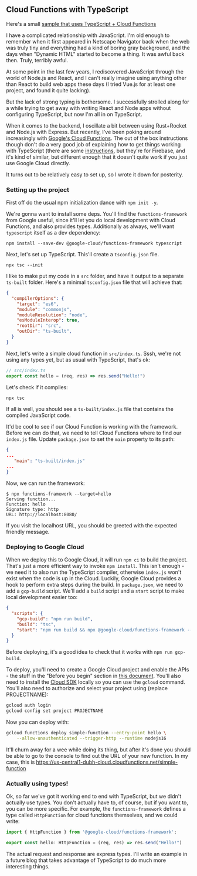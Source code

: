 ## Cloud Functions with TypeScript

Here's a small  [sample that uses TypeScript + Cloud Functions](https://github.com/brianduff/cloudfunctions) 

I have a complicated relationship with JavaScript. I'm old enough to remember when it first appeared in Netscape Navigator back when the web was truly tiny and everything had a kind of boring gray background, and the days when "Dynamic HTML" started to become a thing. It was awful back then. Truly, terribly awful.

At some point in the last few years, I rediscovered JavaScript through the world of Node.js and React, and I can't really imagine using anything other than React to build web apps these days (I tried Vue.js for at least one project, and found it quite lacking).

But the lack of strong typing is bothersome. I successfully strolled along for a while trying to get away with writing React and Node apps without configuring TypeScript, but now I'm all in on TypeScript.

When it comes to the backend, I oscillate a bit between using Rust+Rocket and Node.js with Express. But recently, I've been poking around increasingly with [Google's Cloud Functions](https://developers.google.com/learn/topics/functions). The out of the box instructions though don't do a very good job of explaining how to get things working with TypeScript (there are some [instructions](https://firebase.google.com/docs/functions/typescript), but they're for Firebase, and it's kind of similar, but different enough that it doesn't quite work if you just use Google Cloud directly. 

It turns out to be relatively easy to set up, so I wrote it down for posterity.

### Setting up the project

First off do the usual npm initialization dance with `npm init -y`.

We're gonna want to install some deps. You'll find the `functions-framework` from Google useful, since it'll let you do local development with Cloud Functions, and also provides types. Additionally as always, we'll want `typescript` itself as a dev dependency:

```
npm install --save-dev @google-cloud/functions-framework typescript
```

Next, let's set up TypeScript. This'll create a `tsconfig.json` file.

```
npx tsc --init
```

I like to make put my code in a `src` folder, and have it output to a separate `ts-built` folder. Here's a minimal `tsconfig.json` file that will achieve that:

```json
{
  "compilerOptions": {
    "target": "es6",
    "module": "commonjs",
    "moduleResolution": "node",
    "esModuleInterop": true,
    "rootDir": "src",
    "outDir": "ts-built",
  }
}
```

Next, let's write a simple cloud function in `src/index.ts`. Sssh, we're not using any types yet, but as usual with TypeScript, that's ok:

```typescript
// src/index.ts
export const hello = (req, res) => res.send("Hello!")
```

Let's check if it compiles:

```bash
npx tsc
```

If all is well, you should see a `ts-built/index.js` file that contains the compiled JavaScript code.

It'd be cool to see if our Cloud Function is working with the framework. Before we can do that, we need to tell Cloud Functions where to find our `index.js` file. Update `package.json` to set the `main` property to its path:

```json
{
...
   "main": "ts-built/index.js"
...
}
```

Now, we can run the framework:

```
$ npx functions-framework --target=hello
Serving function...
Function: hello
Signature type: http
URL: http://localhost:8080/
```

If you visit the localhost URL, you should be greeted with the expected friendly message.

### Deploying to Google Cloud

When we deploy this to Google Cloud, it will run `npm ci` to build the project. That's just a more efficient way to invoke `npm install`. This isn't enough - we need it to also run the TypeScript compiler, otherwise `index.js` won't exist when the code is up in the Cloud. Luckily, Google Cloud provides a hook to perform extra steps during the build. In `package.json`, we need to add a `gcp-build` script. We'll add a `build` script and a `start` script to make local development easier too:

```json
{
  "scripts": {
    "gcp-build": "npm run build",
    "build": "tsc",
    "start": "npm run build && npx @google-cloud/functions-framework --target=hello"
  }
}
```

Before deploying, it's a good idea to check that it works with `npm run gcp-build`.

To deploy, you'll need to create a Google Cloud project and enable the APIs - the stuff in the "Before you begin" section in [this document](https://cloud.google.com/functions/docs/quickstart-nodejs#before-you-begin). You'll also need to install the [Cloud SDK](https://cloud.google.com/sdk/docs/install) locally so you can use the `gcloud` command. You'll also need to authorize and select your project using (replace PROJECTNAME):

```bash
gcloud auth login
gcloud config set project PROJECTNAME
```

Now you can deploy with:

```bash
gcloud functions deploy simple-function --entry-point hello \
    --allow-unauthenticated --trigger-http --runtime nodejs16
```

It'll churn away for a wee while doing its thing, but after it's done you should be able to go to the console to find out the URL of your new function. In my case, this is https://us-central1-dubh-cloud.cloudfunctions.net/simple-function

### Actually using types!

Ok, so far we've got it working end to end with TypeScript, but we didn't actually use types. You don't actually have to, of course, but if you want to, you can be more specific. For example, the `functions-framework` defines a type called `HttpFunction` for cloud functions themselves, and we could write:

```typescript
import { HttpFunction } from '@google-cloud/functions-framework';

export const hello: HttpFunction = (req, res) => res.send("Hello!")
```

The actual request and response are express types. I'll write an example in a future blog that takes advantage of TypeScript to do much more interesting things. 
